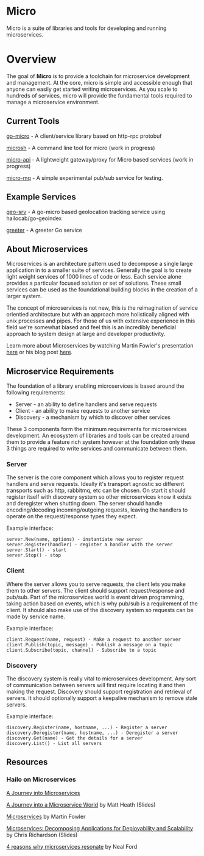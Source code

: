# Micro

Micro is a suite of libraries and tools for developing and running microservices.

# Overview
The goal of **Micro** is to provide a toolchain for microservice development and management. At the core, micro is simple and accessible enough that anyone can easily get started writing microservices. As you scale to hundreds of services, micro will provide the fundamental tools required to manage a microservice environment.

## Current Tools
[go-micro](https://github.com/asim/go-micro) - A client/service library based on http-rpc protobuf

[microsh](https://github.com/asim/microsh) - A command line tool for micro (work in progress)

[micro-api](https://github.com/asim/micro-api) - A lightweight gateway/proxy for Micro based services (work in progress)

[micro-mq](https://github.com/asim/micro-mq) - A simple experimental pub/sub service for testing.

## Example Services
[geo-srv](https://github.com/asim/geo-srv) - A go-micro based geolocation tracking service using hailocab/go-geoindex

[greeter](https://github.com/asim/micro/tree/master/examples/greeter) - A greeter Go service

## About Microservices
Microservices is an architecture pattern used to decompose a single large application in to a smaller suite of services. Generally the goal is to create light weight services of 1000 lines of code or less. Each service alone provides a particular focused solution or set of solutions. These small services can be used as the foundational building blocks in the creation of a larger system.

The concept of microservices is not new, this is the reimagination of service orientied architecture but with an approach more holistically aligned with unix processes and pipes. For those of us with extensive experience in this field we're somewhat biased and feel this is an incredibly beneficial approach to system design at large and developer productivity.

Learn more about Microservices by watching Martin Fowler's presentation [here](https://www.youtube.com/watch?v=wgdBVIX9ifA) or his blog post [here](http://martinfowler.com/articles/microservices.html).

## Microservice Requirements

The foundation of a library enabling microservices is based around the following requirements:

- Server - an ability to define handlers and serve requests 
- Client - an ability to make requests to another service
- Discovery - a mechanism by which to discover other services

These 3 components form the minimum requirements for microservices development. An ecosystem of libraries and tools can be created around them to provide a feature rich system however at the foundation only these 3 things are required to write services and communicate between them.

### Server

The server is the core component which allows you to register request handlers and serve requests. Ideally it's transport agnostic so different transports such as http, rabbitmq, etc can be chosen. On start it should register itself with discovery system so other microservices know it exists and deregister when shutting down. The server should handle encoding/decoding incoming/outgoing requests, leaving the handlers to operate on the request/response types they expect.

Example interface:
```
server.New(name, options) - instantiate new server
server.Register(handler) - register a handler with the server
server.Start() - start
server.Stop() - stop
```
### Client

Where the server allows you to serve requests, the client lets you make them to other servers. The client should support request/response and pub/sub. Part of the microservices world is event driven programming, taking action based on events, which is why pub/sub is a requirement of the client. It should also make use of the discovery system so requests can be made by service name. 

Example interface:
```
client.Request(name, request) - Make a request to another server
client.Publish(topic, message) - Publish a message on a topic
client.Subscribe(topic, channel) - Subscribe to a topic
```
### Discovery

The discovery system is really vital to microservices development. Any sort of communication between servers will first require locating it and then making the request. Discovery should support registration and retrieval of servers. It should optionally support a keepalive mechanism to remove stale servers.

Example interface:
```
discovery.Register(name, hostname, ...) - Register a server
discovery.Deregister(name, hostname, ...) - Deregister a server
discovery.Get(name) - Get the details for a server
discovery.List() - List all servers
```

## Resources

### Hailo on Microservices
[A Journey into Microservices](https://sudo.hailoapp.com/services/2015/03/09/journey-into-a-microservice-world-part-1/)

[A Journey into a Microservice World](https://speakerdeck.com/mattheath/a-journey-into-a-microservice-world) by Matt Heath (Slides)

[Microservices](http://martinfowler.com/articles/microservices.html) by Martin Fowler

[Microservices: Decomposing Applications for Deployability and Scalability](http://www.slideshare.net/chris.e.richardson/microservices-decomposing-applications-for-deployability-and-scalability-jax) by Chris Richardson (Slides)

[4 reasons why microservices resonate](http://radar.oreilly.com/2015/04/4-reasons-why-microservices-resonate.html) by Neal Ford
